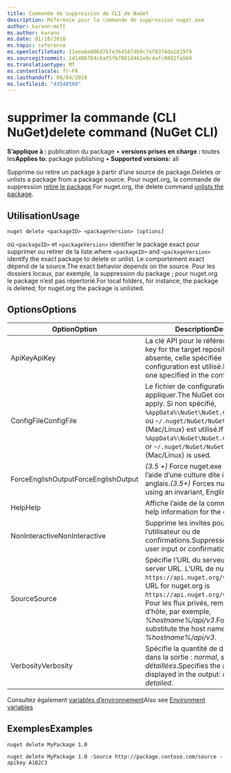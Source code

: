 ```yaml
---
title: Commande de suppression de CLI de NuGet
description: Référence pour la commande de suppression nuget.exe
author: karann-msft
ms.author: karann
ms.date: 01/18/2018
ms.topic: reference
ms.openlocfilehash: 11eea6e806d7bfe364587db9c7ef8374da1819f9
ms.sourcegitcommit: 1d1406764c6af5fb7801d462e0c4afc9092fa569
ms.translationtype: MT
ms.contentlocale: fr-FR
ms.lasthandoff: 09/04/2018
ms.locfileid: "43548508"
---
```

# <a name="delete-command-nuget-cli"></a><span data-ttu-id="e3f72-103">supprimer la commande (CLI NuGet)</span><span class="sxs-lookup"><span data-stu-id="e3f72-103">delete command (NuGet CLI)</span></span>

<span data-ttu-id="e3f72-104">**S’applique à :** publication du package &bullet; **versions prises en charge :** toutes les</span><span class="sxs-lookup"><span data-stu-id="e3f72-104">**Applies to:** package publishing &bullet; **Supported versions:** all</span></span>

<span data-ttu-id="e3f72-105">Supprime ou retire un package à partir d’une source de package.</span><span class="sxs-lookup"><span data-stu-id="e3f72-105">Deletes or unlists a package from a package source.</span></span> <span data-ttu-id="e3f72-106">Pour nuget.org, la commande de suppression [retire le package](../policies/deleting-packages.md).</span><span class="sxs-lookup"><span data-stu-id="e3f72-106">For nuget.org, the delete command [unlists the package](../policies/deleting-packages.md).</span></span>

## <a name="usage"></a><span data-ttu-id="e3f72-107">Utilisation</span><span class="sxs-lookup"><span data-stu-id="e3f72-107">Usage</span></span>

```cli
nuget delete <packageID> <packageVersion> [options]
```

<span data-ttu-id="e3f72-108">où `<packageID>` et `<packageVersion>` identifier le package exact pour supprimer ou retirer de la liste.</span><span class="sxs-lookup"><span data-stu-id="e3f72-108">where `<packageID>` and `<packageVersion>` identify the exact package to delete or unlist.</span></span> <span data-ttu-id="e3f72-109">Le comportement exact dépend de la source.</span><span class="sxs-lookup"><span data-stu-id="e3f72-109">The exact behavior depends on the source.</span></span> <span data-ttu-id="e3f72-110">Pour les dossiers locaux, par exemple, la suppression du package ; pour nuget.org le package n’est pas répertorié.</span><span class="sxs-lookup"><span data-stu-id="e3f72-110">For local folders, for instance, the package is deleted; for nuget.org the package is unlisted.</span></span>

## <a name="options"></a><span data-ttu-id="e3f72-111">Options</span><span class="sxs-lookup"><span data-stu-id="e3f72-111">Options</span></span>

| <span data-ttu-id="e3f72-112">Option</span><span class="sxs-lookup"><span data-stu-id="e3f72-112">Option</span></span> | <span data-ttu-id="e3f72-113">Description</span><span class="sxs-lookup"><span data-stu-id="e3f72-113">Description</span></span> |
| --- | --- |
| <span data-ttu-id="e3f72-114">ApiKey</span><span class="sxs-lookup"><span data-stu-id="e3f72-114">ApiKey</span></span> | <span data-ttu-id="e3f72-115">La clé API pour le référentiel cible.</span><span class="sxs-lookup"><span data-stu-id="e3f72-115">The API key for the target repository.</span></span> <span data-ttu-id="e3f72-116">Si elle est absente, celle spécifiée dans le fichier de configuration est utilisé.</span><span class="sxs-lookup"><span data-stu-id="e3f72-116">If not present, the one specified in the config file is used.</span></span> |
| <span data-ttu-id="e3f72-117">ConfigFile</span><span class="sxs-lookup"><span data-stu-id="e3f72-117">ConfigFile</span></span> | <span data-ttu-id="e3f72-118">Le fichier de configuration de NuGet à appliquer.</span><span class="sxs-lookup"><span data-stu-id="e3f72-118">The NuGet configuration file to apply.</span></span> <span data-ttu-id="e3f72-119">Si non spécifié, `%AppData%\NuGet\NuGet.Config` (Windows) ou `~/.nuget/NuGet/NuGet.Config` (Mac/Linux) est utilisé.</span><span class="sxs-lookup"><span data-stu-id="e3f72-119">If not specified, `%AppData%\NuGet\NuGet.Config` (Windows) or `~/.nuget/NuGet/NuGet.Config` (Mac/Linux) is used.</span></span>|
| <span data-ttu-id="e3f72-120">ForceEnglishOutput</span><span class="sxs-lookup"><span data-stu-id="e3f72-120">ForceEnglishOutput</span></span> | <span data-ttu-id="e3f72-121">*(3.5 +)* Force nuget.exe pour exécuter à l’aide d’une culture dite indifférente, en anglais.</span><span class="sxs-lookup"><span data-stu-id="e3f72-121">*(3.5+)* Forces nuget.exe to run using an invariant, English-based culture.</span></span> |
| <span data-ttu-id="e3f72-122">Help</span><span class="sxs-lookup"><span data-stu-id="e3f72-122">Help</span></span> | <span data-ttu-id="e3f72-123">Affiche l’aide de la commande.</span><span class="sxs-lookup"><span data-stu-id="e3f72-123">Displays help information for the command.</span></span> |
| <span data-ttu-id="e3f72-124">NonInteractive</span><span class="sxs-lookup"><span data-stu-id="e3f72-124">NonInteractive</span></span> | <span data-ttu-id="e3f72-125">Supprime les invites pour l’entrée de l’utilisateur ou de confirmations.</span><span class="sxs-lookup"><span data-stu-id="e3f72-125">Suppresses prompts for user input or confirmations.</span></span> |
| <span data-ttu-id="e3f72-126">Source</span><span class="sxs-lookup"><span data-stu-id="e3f72-126">Source</span></span> | <span data-ttu-id="e3f72-127">Spécifie l’URL du serveur.</span><span class="sxs-lookup"><span data-stu-id="e3f72-127">Specifies the server URL.</span></span> <span data-ttu-id="e3f72-128">L’URL de nuget.org est `https://api.nuget.org/v3/index.json`.</span><span class="sxs-lookup"><span data-stu-id="e3f72-128">The URL for nuget.org is `https://api.nuget.org/v3/index.json`.</span></span> <span data-ttu-id="e3f72-129">Pour les flux privés, remplacez le nom d’hôte, par exemple, *%hostname%/api/v3*.</span><span class="sxs-lookup"><span data-stu-id="e3f72-129">For private feeds, substitute the host name, for example, *%hostname%/api/v3*.</span></span> |
| <span data-ttu-id="e3f72-130">Verbosity</span><span class="sxs-lookup"><span data-stu-id="e3f72-130">Verbosity</span></span> | <span data-ttu-id="e3f72-131">Spécifie la quantité de détails affichés dans la sortie : *normal*, *silencieux*, *détaillées*.</span><span class="sxs-lookup"><span data-stu-id="e3f72-131">Specifies the amount of detail displayed in the output: *normal*, *quiet*, *detailed*.</span></span> |

<span data-ttu-id="e3f72-132">Consultez également [variables d’environnement](cli-ref-environment-variables.md)</span><span class="sxs-lookup"><span data-stu-id="e3f72-132">Also see [Environment variables](cli-ref-environment-variables.md)</span></span>

## <a name="examples"></a><span data-ttu-id="e3f72-133">Exemples</span><span class="sxs-lookup"><span data-stu-id="e3f72-133">Examples</span></span>

```cli
nuget delete MyPackage 1.0

nuget delete MyPackage 1.0 -Source http://package.contoso.com/source -apikey A1B2C3
```
